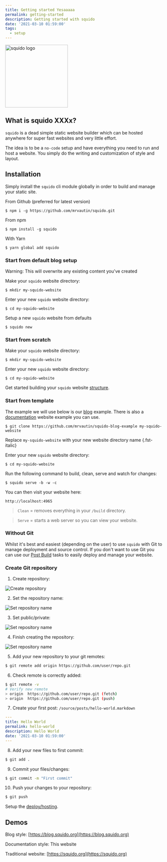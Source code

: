 ```yaml
---
title: Getting started Yesaaaaa
permalink: getting-started
description: Getting started with squido
date: '2021-03-10 01:59:00'
tags: 
  - setup
---
```


<img src="https://raw.githubusercontent.com/mrvautin/squido/main/docs/images/squido.svg" width="200" height="200" alt="squido logo">

## What is squido XXXx?

`squido` is a dead simple static website builder which can be hosted anywhere for super fast websites and very little effort.

The idea is to be a `no-code` setup and have everything you need to run and host a website. You simply do the writing and customization of style and layout. 

## Installation

Simply install the `squido` cli module globally in order to build and manage your static site.

From Github (preferred for latest version)
``` plaintext
$ npm i -g https://github.com/mrvautin/squido.git
```

From npm
``` plaintext
$ npm install -g squido
```

With Yarn
``` plaintext
$ yarn global add squido
```

### Start from default blog setup

<div class="bd-callout bd-callout-squido">
Warning: This will overwrite any existing content you've created
</div>

Make your `squido` website directory:
``` plaintext
$ mkdir my-squido-website
```

Enter your new `squido` website directory:
``` plaintext
$ cd my-squido-website
```

Setup a new `squido` website from defaults
``` plaintext
$ squido new
```

### Start from scratch

Make your `squido` website directory:
``` plaintext
$ mkdir my-squido-website
```

Enter your new `squido` website directory:
``` plaintext
$ cd my-squido-website
```

Get started building your `squido` website [structure](https://docs.squido.org/structure/).

### Start from template

The example we will use below is our [blog](https://github.com/mrvautin/squido-blog-example) example. There is also a [documentation](https://github.com/mrvautin/squido-docs) website example you can use. 

``` plaintext
$ git clone https://github.com/mrvautin/squido-blog-example my-squido-website
```

Replace `my-squido-website` with your new website directory name
{.fst-italic}

Enter your new `squido` website directory:
``` plaintext
$ cd my-squido-website
```

Run the following command to build, clean, serve and watch for changes:
``` plaintext
$ squido serve -b -w -c
```

You can then visit your website here:
``` plaintext
http://localhost:4965
```

> `Clean` = removes everything in your `/build` directory.

> `Serve` = starts a web server so you can view your website.

### Without Git

Whilst it's best and easiest (depending on the user) to use `squido` with Git to manage deployment and source control. If you don't want to use Git you can use our [Post Build](/post-build-tasks/) tasks to easily deploy and manage your website. 

### Create Git repository

1. Create repository:

![Create repository](/content/images/github/create-repository-create.png)

2. Set the repository name:

![Set repository name](/content/images/github/create-repository-name.png)

3. Set public/private:

![Set repository name](/content/images/github/create-repository-public-private.png)

4. Finish creating the repository:

![Set repository name](/content/images/github/create-repository-button.png)

5. Add your new repository to your git remotes:

``` bash
$ git remote add origin https://github.com/user/repo.git
```

6. Check remote is correctly added:

``` bash
$ git remote -v
# Verify new remote
> origin  https://github.com/user/repo.git (fetch)
> origin  https://github.com/user/repo.git (push)
```

7. Create your first post: `/source/posts/hello-world.markdown`

``` yaml
---
title: Hello World
permalink: hello-world
description: Hello World
date: '2021-03-10 01:59:00'
---
```

8. Add your new files to first commit:

``` bash
$ git add .
```

9. Commit your files/changes:

``` bash
$ git commit -m "First commit"
```

10. Push your changes to your repository:

``` bash
$ git push
```

Setup the [deploy/hosting](https://docs.squido.org/deployment-and-hosting/).

## Demos

Blog style: [https://blog.squido.org](https://blog.squido.org)

Documentation style: This website

Traditional website: [https://squido.org](https://squido.org)